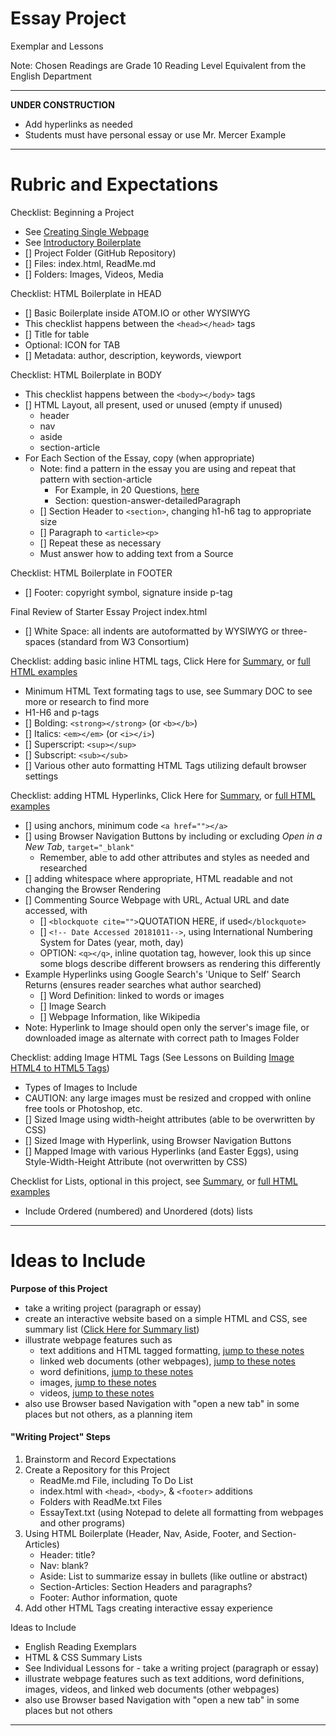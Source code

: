 # Essay Project
Exemplar and Lessons

Note: Chosen Readings are Grade 10 Reading Level Equivalent from the English Department

---

**UNDER CONSTRUCTION**
- Add hyperlinks as needed
- Students must have personal essay or use Mr. Mercer Example

---

# Rubric and Expectations
Checklist: Beginning a Project
- See <a href="https://github.com/MercersKitchen/Webpages-Sites/tree/master/Template%20Single%20Page%20Webpage">
Creating Single Webpage</a>
- See <a href="https://github.com/MercersKitchen/Webpages-Sites/tree/master/Boilerplate%20Introductory">
Introductory Boilerplate</a>
- [] Project Folder (GitHub Repository)
- [] Files: index.html, ReadMe.md
- [] Folders: Images, Videos, Media

Checklist: HTML Boilerplate in HEAD
- [] Basic Boilerplate inside ATOM.IO or other WYSIWYG
- This checklist happens between the ```<head></head>``` tags
- [] Title for table
- Optional: ICON for TAB
- [] Metadata: author, description, keywords, viewport

Checklist: HTML Boilerplate in BODY
- This checklist happens between the ```<body></body>``` tags
- [] HTML Layout, all present, used or unused (empty if unused)
  - header
  - nav
  - aside
  - section-article
- For Each Section of the Essay, copy (when appropriate)
  - Note: find a pattern in the essay you are using and repeat that pattern with section-article
    - For Example, in 20 Questions, <a href="https://apply.jhu.edu/essays-that-worked-2021/">here</a>
    - Section: question-answer-detailedParagraph
  - [] Section Header to ```<section>```, changing h1-h6 tag to appropriate size
  - [] Paragraph to ```<article><p>```
  - [] Repeat these as necessary
  - Must answer how to adding text from a Source

Checklist: HTML Boilerplate in FOOTER
- [] Footer: copyright symbol, signature inside p-tag

Final Review of Starter Essay Project index.html
- [] White Space: all indents are autoformatted by WYSIWYG or three-spaces (standard from W3 Consortium)

Checklist: adding basic inline HTML tags, Click Here for <a href="">Summary</a>, or <a href="">full HTML examples</a>
- Minimum HTML Text formating tags to use, see Summary DOC to see more or research to find more
- H1-H6 and p-tags
- [] Bolding: ```<strong></strong>``` (or ```<b></b>```)
- [] Italics: ```<em></em>``` (or ```<i></i>```)
- [] Superscript: ```<sup></sup>```
- [] Subscript: ```<sub></sub>```
- [] Various other auto formatting HTML Tags utilizing default browser settings

Checklist: adding HTML Hyperlinks, Click Here for <a href="">Summary</a>, or <a href="">full HTML examples</a>
- [] using anchors, minimum code ```<a href=""></a>```
- [] using Browser Navigation Buttons by including or excluding *Open in a New Tab*, ```target="_blank"```
  - Remember, able to add other attributes and styles as needed and researched
- [] adding whitespace where appropriate, HTML readable and not changing the Browser Rendering
- [] Commenting Source Webpage with URL, Actual URL and date accessed, with
  - [] ```<blockquote cite="">```QUOTATION HERE, if used```</blockquote>```
  - [] ```<!-- Date Accessed 20181011-->```, using International Numbering System for Dates (year, moth, day)
  - OPTION: ```<q></q>```, inline quotation tag, however, look this up since some blogs describe different browsers as rendering this differently
- Example Hyperlinks using Google Search's 'Unique to Self' Search Returns (ensures reader searches what author searched)
  - [] Word Definition: linked to words or images
  - [] Image Search
  - [] Webpage Information, like Wikipedia
- Note: Hyperlink to Image should open only the server's image file, or downloaded image as alternate with correct path to Images Folder

Checklist: adding Image HTML Tags (See Lessons on Building <a href="">Image HTML4 to HTML5 Tags</a>)
- Types of Images to Include
- CAUTION: any large images must be resized and cropped with online free tools or Photoshop, etc.
- [] Sized Image using width-height attributes (able to be overwritten by CSS)
- [] Sized Image with Hyperlink, using Browser Navigation Buttons
- [] Mapped Image with various Hyperlinks (and Easter Eggs), using Style-Width-Height Attribute (not overwritten by CSS)

Checklist for Lists, optional in this project, see <a href="">Summary</a>, or <a href="">full HTML examples</a>
- Include Ordered (numbered) and Unordered (dots) lists

---

# Ideas to Include

**Purpose of this Project**
- take a writing project (paragraph or essay)
- create an interactive website based on a simple HTML and CSS, see summary list (<a href="">Click Here for Summary list</a>)
- illustrate webpage features such as
  - text additions and HTML tagged formatting, <a href="">jump to these notes</a>
  - linked web documents (other webpages), <a href="">jump to these notes</a>
  - word definitions, <a href="">jump to these notes</a>
  - images, <a href="">jump to these notes</a>
  - videos, <a href="">jump to these notes</a>
- also use Browser based Navigation with "open a new tab" in some places but not others, as a planning item

#### "Writing Project" Steps
1. Brainstorm and Record Expectations
2. Create a Repository for this Project
   - ReadMe.md File, including To Do List
   - index.html with `<head>`, `<body>`, & `<footer>` additions
   - Folders with ReadMe.txt Files
   - EssayText.txt (using Notepad to delete all formatting from webpages and other programs)
3. Using HTML Boilerplate (Header, Nav, Aside, Footer, and Section-Articles)
   - Header: title?
   - Nav: blank?
   - Aside: List to summarize essay in bullets (like outline or abstract)
   - Section-Articles: Section Headers and paragraphs?
   - Footer: Author information, quote
4. Add other HTML Tags creating interactive essay experience

Ideas to Include
- English Reading Exemplars
- HTML & CSS Summary Lists
- See Individual Lessons for - take a writing project (paragraph or essay)
- illustrate webpage features such as text additions, word definitions, images, videos, and linked web documents (other webpages)
- also use Browser based Navigation with "open a new tab" in some places but not others

---
